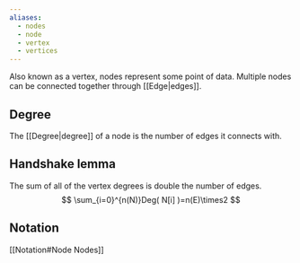 ```yaml
---
aliases:
  - nodes
  - node
  - vertex
  - vertices
---
```

Also known as a vertex, nodes represent some point of data. Multiple nodes can be connected together through [[Edge|edges]].
## Degree
The [[Degree|degree]] of a node is the number of edges it connects with.
## Handshake lemma
The sum of all of the vertex degrees is double the number of edges.
$$
\sum_{i=0}^{n(N)}Deg( N[i] )=n(E)\times2
$$
## Notation
[[Notation#Node Nodes]]
